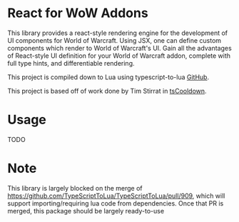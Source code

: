 # React for WoW Addons

This library provides a react-style rendering engine for the development of UI components for World of Warcraft. Using JSX, one can define custom components which render to World of Warcraft's UI. Gain all the advantages of React-style UI definition for your World of Warcraft addon, complete with full type hints, and differentiable rendering. 

This project is compiled down to Lua using typescript-to-lua [GitHub](https://github.com/TypeScriptToLua/TypeScriptToLua).

This project is based off of work done by Tim Stirrat in [tsCooldown](https://github.com/tstirrat/tsCoolDown).

# Usage

TODO

# Note
This library is largely blocked on the merge of https://github.com/TypeScriptToLua/TypeScriptToLua/pull/909, which will support importing/requiring lua code from dependencies. Once that PR is merged, this package should be largely ready-to-use
